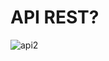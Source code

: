 # API REST?

![api2](https://user-images.githubusercontent.com/42377719/61566144-8f043000-aa51-11e9-8511-739f8dfadf45.jpg)
